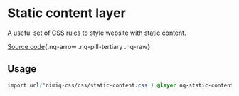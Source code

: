 # Static content layer

A useful set of CSS rules to style website with static content.

[Source code](https://github.com/onmax/nimiq-ui/tree/main/packages/nimiq-css/src/css/static-content.css){.nq-arrow .nq-pill-tertiary .nq-raw}

## Usage

```css
import url('nimiq-css/css/static-content.css') @layer nq-static-content;
```
